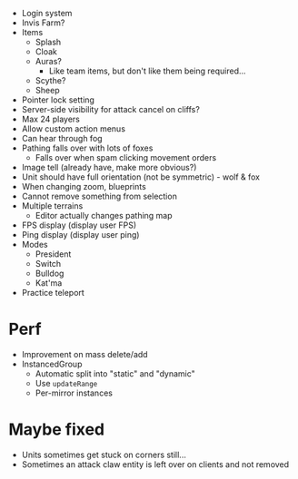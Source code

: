 - Login system
- Invis Farm?
- Items
  - Splash
  - Cloak
  - Auras?
    - Like team items, but don't like them being required...
  - Scythe?
  - Sheep
- Pointer lock setting
- Server-side visibility for attack cancel on cliffs?
- Max 24 players
- Allow custom action menus
- Can hear through fog
- Pathing falls over with lots of foxes
  - Falls over when spam clicking movement orders
- Image tell (already have, make more obvious?)
- Unit should have full orientation (not be symmetric) - wolf & fox
- When changing zoom, blueprints
- Cannot remove something from selection
- Multiple terrains
  - Editor actually changes pathing map
- FPS display (display user FPS)
- Ping display (display user ping)
- Modes
  - President
  - Switch
  - Bulldog
  - Kat'ma
- Practice teleport

# Perf

- Improvement on mass delete/add
- InstancedGroup
  - Automatic split into "static" and "dynamic"
  - Use `updateRange`
  - Per-mirror instances

# Maybe fixed

- Units sometimes get stuck on corners still...
- Sometimes an attack claw entity is left over on clients and not removed
